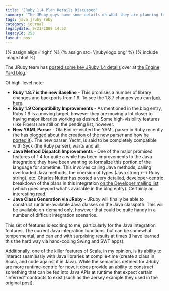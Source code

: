```yaml
---
title: 'JRuby 1.4 Plan Details Discussed'
summary: 'The JRuby guys have some details on what they are planning for JRuby 1.4'
tags: java jruby ruby
category: journal
legacydate: 9/21/2009 14:52
legacyId: 253
layout: post
---
```


{% assign align='right' %}
{% assign src='/jruby/logo.png' %}
{% include image.html %}

The JRuby team has [posted some key JRuby 1.4 details](http://www.engineyard.com/blog/2009/5-things-to-look-for-in-jruby-1-4/) over at [the Engine Yard blog](http://www.engineyard.com/blog).

Of high-level note:

* **Ruby 1.8.7 is the new Baseline** - This promises a number of library changes and backports from 1.9. To see the 1.8.7 changes you can [look here](http://svn.ruby-lang.org/repos/ruby/tags/v1_8_7/NEWS).
* **Ruby 1.9 Compatibility Improvements** - As mentioned in the blog entry, Ruby 1.9 is a moving target, however they are moving a lot closer to having major libraries working as desired. Some high-visibility features (like Fibers) are still on the pending list, however.
* **New YAML Parser** - Ola Bini re-visited the YAML parser in Ruby recently (he has [blogged about the creation of the new parser](http://olabini.com/blog/2009/07/new-jruby-yaml-support-with-yecht/) and [how he ported it](http://olabini.com/blog/2009/07/porting-syck-a-story-of-c-parser-generators-and-general-ugliness/)). The new parser, Yecht, is said to be completely compatible with Syck (the Ruby parser), warts and all.
* **Java Method Dispatch Improvements** - One of the major promised features of 1.4 for quite a while has been improvements to the Java integration; they have been wanting to formalize this portion of the language for sometime. This involves calling Java methods, calling overloaded Java methods, the coersion of types (Java string <--> Ruby string), etc. Charles Nutter has posted a very detailed, developer-centric breakdown of the plans in this integration [on the Developer mailing list](http://archive.codehaus.org/lists/org.codehaus.jruby.dev/msg/f04d2210909210937h3d1be610x8366a70d94cac42e@mail.gmail.com) (which goes beyond what's available in the blog entry). Certainly an interesting read.
* **Java Class Generation via JRuby** - JRuby will finally be able to construct runtime-available Java classes on the Java classpath. This will be available on-demand only, however that could be quite handy in a number of difficult integration scenarios.

This set of features is exciting to me, particularly for the Java integration features. The current Java integration functions, but can be somewhat tempermental, and can end with surprising results at times (I have learned this the hard way via hand-coding Swing and SWT apps).

Additionally, one of the killer features of Scala, in my opinion, is its ability to interact seamlessly with Java libraries at compile-time (create a class in Scala, and code against it in Java). While the semantics defined for JRuby are more runtime-centric for now, it does provide an ability to construct something that can be fed into Java APIs at runtime that expect certain "inferred" contracts to exist (such as the Jersey example they used in the original post).